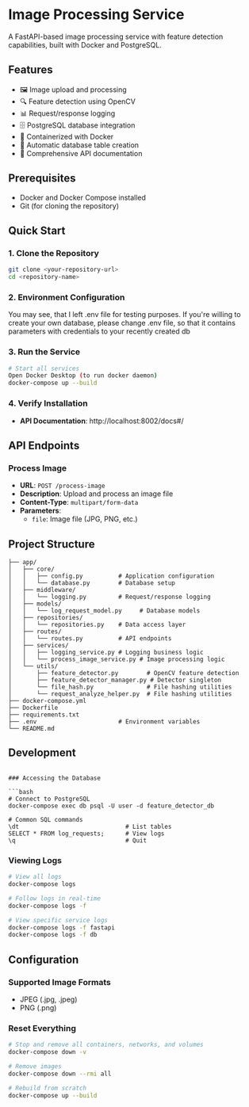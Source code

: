 # Image Processing Service

A FastAPI-based image processing service with feature detection capabilities, built with Docker and PostgreSQL.

## Features

- 🖼️ Image upload and processing
- 🔍 Feature detection using OpenCV
- 📊 Request/response logging
- 🗄️ PostgreSQL database integration
- 🐳 Containerized with Docker
- 🚀 Automatic database table creation
- 📝 Comprehensive API documentation

## Prerequisites

- Docker and Docker Compose installed
- Git (for cloning the repository)

## Quick Start

### 1. Clone the Repository

```bash
git clone <your-repository-url>
cd <repository-name>
```

### 2. Environment Configuration

You may see, that I left .env file for testing purposes. If you're willing to create your own database,
please change .env file, so that it contains parameters with credentials to your recently created db

### 3. Run the Service

```bash
# Start all services
Open Docker Desktop (to run docker daemon)
docker-compose up --build
```

### 4. Verify Installation

- **API Documentation**: http://localhost:8002/docs#/

## API Endpoints

### Process Image
- **URL**: `POST /process-image`
- **Description**: Upload and process an image file
- **Content-Type**: `multipart/form-data`
- **Parameters**: 
  - `file`: Image file (JPG, PNG, etc.)


## Project Structure

```
├── app/
│   ├── core/
│   │   ├── config.py          # Application configuration
│   │   └── database.py        # Database setup
│   ├── middleware/
│   │   └── logging.py         # Request/response logging
│   ├── models/
│   │   └── log_request_model.py     # Database models
│   ├── repositories/
│   │   └── repositories.py    # Data access layer
│   ├── routes/
│   │   └── routes.py          # API endpoints
│   ├── services/
│   │   ├── logging_service.py # Logging business logic
│   │   └── process_image_service.py # Image processing logic
│   └── utils/
│       ├── feature_detector.py        # OpenCV feature detection
│       ├── feature_detector_manager.py # Detector singleton
│       └── file_hash.py               # File hashing utilities
│       └── request_analyze_helper.py  # File hashing utilities
├── docker-compose.yml
├── Dockerfile
├── requirements.txt
├── .env                       # Environment variables
└── README.md
```

## Development

```

### Accessing the Database

```bash
# Connect to PostgreSQL
docker-compose exec db psql -U user -d feature_detector_db

# Common SQL commands
\dt                              # List tables
SELECT * FROM log_requests;      # View logs
\q                               # Quit
```

### Viewing Logs

```bash
# View all logs
docker-compose logs

# Follow logs in real-time
docker-compose logs -f

# View specific service logs
docker-compose logs -f fastapi
docker-compose logs -f db
```

## Configuration

### Supported Image Formats

- JPEG (.jpg, .jpeg)
- PNG (.png)

### Reset Everything

```bash
# Stop and remove all containers, networks, and volumes
docker-compose down -v

# Remove images
docker-compose down --rmi all

# Rebuild from scratch
docker-compose up --build
```
